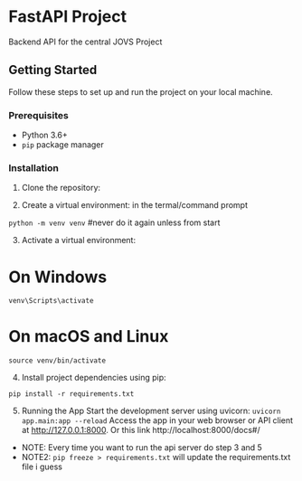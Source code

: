 # FastAPI Project

Backend API for the central JOVS Project

## Getting Started

Follow these steps to set up and run the project on your local machine.

### Prerequisites

- Python 3.6+
- `pip` package manager

### Installation

1. Clone the repository:

2. Create a virtual environment:
   in the termal/command prompt

`python -m venv venv` #never do it again unless from start

3. Activate a virtual environment:

# On Windows

`venv\Scripts\activate`

# On macOS and Linux

`source venv/bin/activate`

4. Install project dependencies using pip:

`pip install -r requirements.txt`

5. Running the App
   Start the development server using uvicorn:
   `uvicorn app.main:app --reload`
   Access the app in your web browser or API client at http://127.0.0.1:8000.
   Or this link http://localhost:8000/docs#/

- NOTE: Every time you want to run the api server do step 3 and 5
- NOTE2: `pip freeze > requirements.txt` will update the requirements.txt file i guess

##
